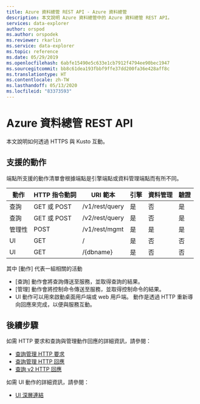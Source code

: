 ```yaml
---
title: Azure 資料總管 REST API - Azure 資料總管
description: 本文說明 Azure 資料總管中的 Azure 資料總管 REST API。
services: data-explorer
author: orspod
ms.author: orspodek
ms.reviewer: rkarlin
ms.service: data-explorer
ms.topic: reference
ms.date: 05/29/2019
ms.openlocfilehash: 6abfe15490e5c633e1cb7912f4794ee90bec1947
ms.sourcegitcommit: bb8c61dea193fbbf9ffe37dd200fa36e428aff8c
ms.translationtype: HT
ms.contentlocale: zh-TW
ms.lasthandoff: 05/13/2020
ms.locfileid: "83373593"
---
```

# <a name="azure-data-explorer-rest-api"></a>Azure 資料總管 REST API

本文說明如何透過 HTTPS 與 Kusto 互動。

## <a name="supported-actions"></a>支援的動作

端點所支援的動作清單會根據端點是引擎端點或資料管理端點而有所不同。

|動作         |HTTP 指令動詞   |URI 範本           |引擎|資料管理|驗證 |
|---------------|------------|-----------------------|------|---------------|---------------|
|查詢          |GET 或 POST |/v1/rest/query         |是   |否             |是            |
|查詢          |GET 或 POST |/v2/rest/query         |是   |否             |是            |
|管理性     |POST        |/v1/rest/mgmt          |是   |是            |是            |
|UI             |GET         |/                      |是   |否             |否             |
|UI             |GET         |/{dbname}              |是   |否             |否             |

其中 [動作]  代表一組相關的活動

* [查詢] 動作會將查詢傳送至服務，並取得查詢的結果。
* [管理] 動作會將控制命令傳送至服務，並取得控制命令的結果。
* UI 動作可以用來啟動桌面用戶端或 web 用戶端。 動作是透過 HTTP 重新導向回應來完成，以便與服務互動。

## <a name="next-steps"></a>後續步驟

如需 HTTP 要求和查詢與管理動作回應的詳細資訊，請參閱：
 * [查詢管理 HTTP 要求](./request.md)
 * [查詢管理 HTTP 回應](./response.md)
 * [查詢 v2 HTTP 回應](./response2.md)

如需 UI 動作的詳細資訊，請參閱：
 * [UI 深層連結](./deeplink.md)
